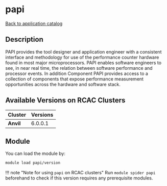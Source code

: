 # papi

[Back to application catalog](../app_catalog.md)

## Description
PAPI provides the tool designer and application engineer with a consistent interface and methodology for use of the performance counter hardware found in most major microprocessors. PAPI enables software engineers to see, in near real time, the relation between software performance and processor events. In addition Component PAPI provides access to a collection of components that expose performance measurement opportunities across the hardware and software stack.

## Available Versions on RCAC Clusters
|Cluster|Versions|
|---|---|
|**Anvil**|6.0.0.1|

## Module
You can load the module by:

```bash
module load papi/version
```

!!! note "Note for using `papi` on RCAC clusters"
    Run `module spider papi` beforehand to check if this version requires any prerequisite modules.
